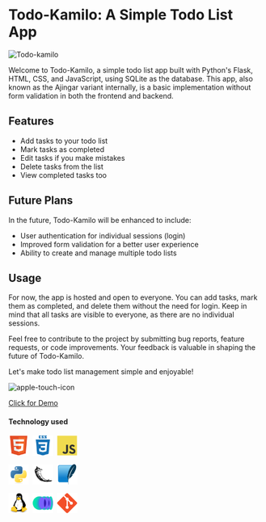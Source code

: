# Todo-Kamilo: A Simple Todo List App

![Todo-kamilo](https://github.com/manojis41/Todo-kamilo/assets/126950007/11332947-0733-4955-920c-155549ef2980)


Welcome to Todo-Kamilo, a simple todo list app built with Python's Flask, HTML, CSS, and JavaScript, using SQLite as the database. This app, also known as the Ajingar variant internally, is a basic implementation without form validation in both the frontend and backend.

## Features
- Add tasks to your todo list
- Mark tasks as completed
- Edit tasks if you make mistakes
- Delete tasks from the list
- View completed tasks too

## Future Plans
In the future, Todo-Kamilo will be enhanced to include:
- User authentication for individual sessions (login)
- Improved form validation for a better user experience
- Ability to create and manage multiple todo lists

## Usage
For now, the app is hosted and open to everyone. You can add tasks, mark them as completed, and delete them without the need for login. Keep in mind that all tasks are visible to everyone, as there are no individual sessions.

Feel free to contribute to the project by submitting bug reports, feature requests, or code improvements. Your feedback is valuable in shaping the future of Todo-Kamilo.

Let's make todo list management simple and enjoyable!


![apple-touch-icon](https://github.com/manojis41/Todo-kamilo/assets/126950007/7f091e38-3e3d-4aef-8241-ca2711809a08)

<a href="https://manojis41.pythonanywhere.com/">Click for Demo</a>


<h4>Technology used</h4>
<div>
  <img src="https://github.com/devicons/devicon/blob/master/icons/html5/html5-original.svg" title="HTML5" alt="HTML" width="40" height="40"/>&nbsp;
  <img src="https://github.com/devicons/devicon/blob/master/icons/css3/css3-plain-wordmark.svg"  title="CSS3" alt="CSS" width="40" height="40"/>&nbsp;
  <img src="https://github.com/devicons/devicon/blob/master/icons/javascript/javascript-original.svg" title="JavaScript" alt="JavaScript" width="40" height="40"/>&nbsp;
  
  <img src="https://github.com/devicons/devicon/blob/master/icons/python/python-original.svg" title="Python"  alt="Python" width="40" height="40"/>&nbsp;
  <img src="https://github.com/devicons/devicon/blob/master/icons/flask/flask-original.svg" title="Flask"  alt="Flask" width="40" height="40"/>&nbsp;
  <img src="https://github.com/devicons/devicon/blob/master/icons/sqlite/sqlite-original.svg" title="SQLite"  alt="SQLite" width="40" height="40"/>&nbsp;

  <img src="https://github.com/devicons/devicon/blob/master/icons/linux/linux-original.svg" title="Linux"  alt="Linux" width="40" height="40"/>&nbsp;
  <img src="https://github.com/VSCodium/vscodium/raw/master/icons/stable/codium_cnl.svg" title="VSCodium"  alt="VSCodium" width="40" height="40"/>&nbsp;
  <img src="https://github.com/devicons/devicon/blob/master/icons/git/git-original.svg" title="Git"  alt="Git" width="40" height="40"/>&nbsp;
</div>
